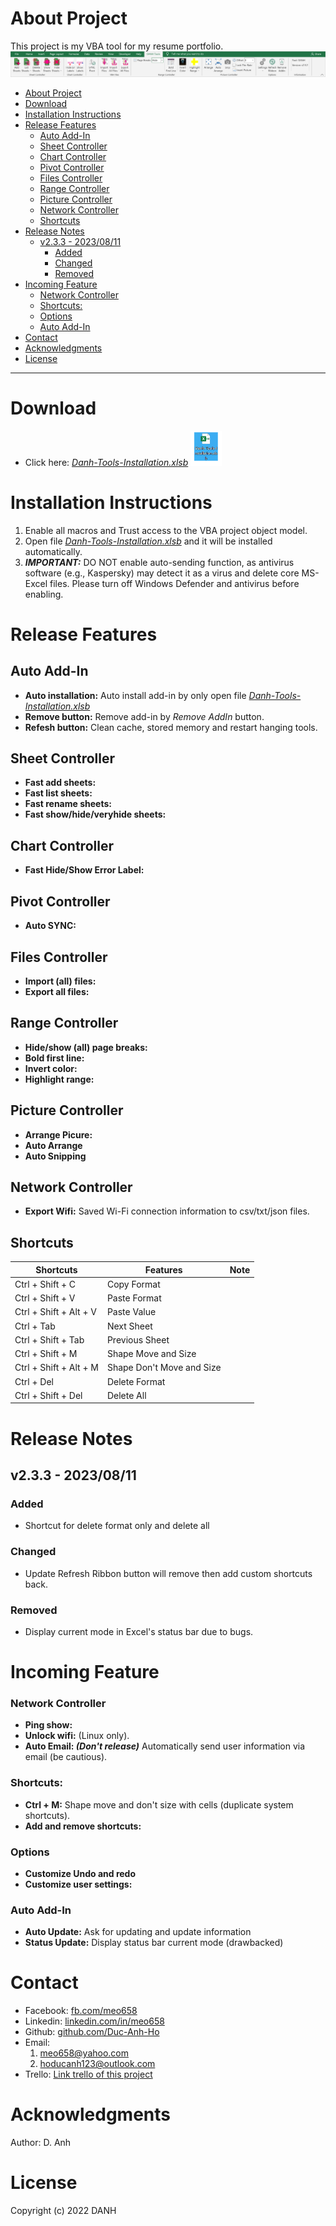 # About Project
This project is my VBA tool for my resume portfolio.
<img src="./Images/Screenshot 2023-07-29 174139.png" alt="Screenshot">
- [About Project](#about-project)
- [Download](#download)
- [Installation Instructions](#installation-instructions)
- [Release Features](#release-features)
  - [Auto Add-In](#auto-add-in)
  - [Sheet Controller](#sheet-controller)
  - [Chart Controller](#chart-controller)
  - [Pivot Controller](#pivot-controller)
  - [Files Controller](#files-controller)
  - [Range Controller](#range-controller)
  - [Picture Controller](#picture-controller)
  - [Network Controller](#network-controller)
  - [Shortcuts](#shortcuts)
- [Release Notes](#release-notes)
  - [v2.3.3 - 2023/08/11](#v233---20230811)
    - [Added](#added)
    - [Changed](#changed)
    - [Removed](#removed)
- [Incoming Feature](#incoming-feature)
    - [Network Controller](#network-controller-1)
    - [Shortcuts:](#shortcuts-1)
    - [Options](#options)
    - [Auto Add-In](#auto-add-in-1)
- [Contact](#contact)
- [Acknowledgments](#acknowledgments)
- [License](#license)
---
# Download
- Click here: 
  *[Danh-Tools-Installation.xlsb](https://github.com/Duc-Anh-Ho/VBA-projects/raw/main/Danh-Tools-Installation.xlsb)* 
  [<img src="./Images/icon.png" alt="icon" width="50">](https://github.com/Duc-Anh-Ho/VBA-projects/raw/main/Danh-Tools-Installation.xlsb) 
# Installation Instructions
1. Enable all macros and Trust access to the VBA project object model.
2. Open file 
  *[Danh-Tools-Installation.xlsb](./Danh-Tools-Installation.xlsb)* 
  and it will be installed automatically.
3. ***IMPORTANT:*** DO NOT enable auto-sending function, as antivirus software (e.g., Kaspersky) may detect it as a virus and delete core MS-Excel files. Please turn off Windows Defender and antivirus before enabling.

# Release Features
## Auto Add-In
  - **Auto installation:** Auto install add-in by only open file *[Danh-Tools-Installation.xlsb](./Danh-Tools-Installation.xlsb)*
  - **Remove button:** Remove add-in by *Remove AddIn* button.
  - **Refesh button:** Clean cache, stored memory and restart hanging tools.
##  Sheet Controller
  - **Fast add sheets:**
  - **Fast list sheets:**
  - **Fast rename sheets:**
  - **Fast show/hide/veryhide sheets:**
## Chart Controller
  - **Fast Hide/Show Error Label:**
## Pivot Controller
  - **Auto SYNC:**
## Files Controller
  - **Import (all) files:**
  - **Export all files:**
## Range Controller
  - **Hide/show (all) page breaks:**
  - **Bold first line:**
  - **Invert color:**
  - **Highlight range:**
## Picture Controller
  - **Arrange Picure:**
  - **Auto Arrange**
  - **Auto Snipping**
## Network Controller
- **Export Wifi:** Saved Wi-Fi connection information to csv/txt/json files.
## Shortcuts
| Shortcuts | Features | Note |
|------------------|-------|--------------|
|Ctrl + Shift + C|Copy Format||
|Ctrl + Shift + V|Paste Format||
|Ctrl + Shift + Alt + V|Paste Value||
|Ctrl + Tab|Next Sheet||
|Ctrl + Shift + Tab|Previous Sheet||
|Ctrl + Shift + M|Shape Move and Size||
|Ctrl + Shift + Alt + M|Shape Don't Move and Size||
|Ctrl + Del|Delete Format||
|Ctrl + Shift + Del|Delete All||
# Release Notes
## v2.3.3 - 2023/08/11
### Added
- Shortcut for delete format only and delete all
### Changed
- Update Refresh Ribbon button will remove then add custom shortcuts back.
### Removed
- Display current mode in Excel's status bar due to bugs.
# Incoming Feature
### Network Controller
- **Ping show:**
- **Unlock wifi:** (Linux only).
- **Auto Email: *(Don't release)*** Automatically send user information via email (be cautious).
### Shortcuts:
- **Ctrl + M:** Shape move and don't size with cells (duplicate system shortcuts).
- **Add and remove shortcuts:**
### Options
- **Customize Undo and redo**
- **Customize user settings:**
### Auto Add-In
- **Auto Update:** Ask for updating and update information
- **Status Update:** Display status bar current mode (drawbacked)
# Contact
- Facebook: [fb.com/meo658](https://www.fb.com/meo658)
- Linkedin: [linkedin.com/in/meo658](https://www.linkedin.com/in/meo658)
- Github: [github.com/Duc-Anh-Ho](https://github.com/Duc-Anh-Ho)
- Email:
  1. meo658@yahoo.com
  2. hoducanh123@outlook.com
- Trello: [Link trello of this project](https://trello.com/b/vYOUmHMM/danh-tools-kanban)
# Acknowledgments
Author: D. Anh
# License
Copyright (c) 2022 DANH
